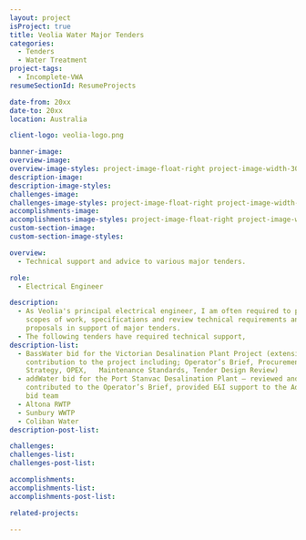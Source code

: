 ```yaml
---
layout: project
isProject: true
title: Veolia Water Major Tenders
categories:
  - Tenders
  - Water Treatment
project-tags:
  - Incomplete-VWA
resumeSectionId: ResumeProjects

date-from: 20xx
date-to: 20xx
location: Australia

client-logo: veolia-logo.png

banner-image:
overview-image:
overview-image-styles: project-image-float-right project-image-width-30
description-image:
description-image-styles:
challenges-image:
challenges-image-styles: project-image-float-right project-image-width-40
accomplishments-image:
accomplishments-image-styles: project-image-float-right project-image-width-40
custom-section-image:
custom-section-image-styles:

overview:
  - Technical support and advice to various major tenders.

role:
  - Electrical Engineer

description:
  - As Veolia's principal electrical engineer, I am often required to prepare
    scopes of work, specifications and review technical requirements and
    proposals in support of major tenders.
  - The following tenders have required technical support,
description-list:
  - BassWater bid for the Victorian Desalination Plant Project (extensive
    contribution to the project including; Operator’s Brief, Procurement
    Strategy, OPEX,   Maintenance Standards, Tender Design Review)
  - addWater bid for the Port Stanvac Desalination Plant – reviewed and
    contributed to the Operator’s Brief, provided E&I support to the Adelaide
    bid team
  - Altona RWTP
  - Sunbury WWTP
  - Coliban Water 
description-post-list:

challenges:
challenges-list:    
challenges-post-list:    

accomplishments:
accomplishments-list:    
accomplishments-post-list:    

related-projects:

---
```


